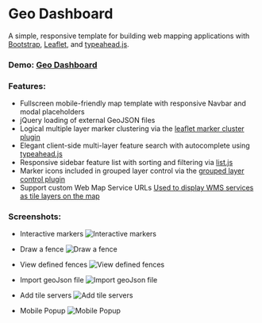 Geo Dashboard
========

A simple, responsive template for building web mapping applications with [Bootstrap](http://getbootstrap.com/), [Leaflet](http://leafletjs.com/), and [typeahead.js](http://twitter.github.io/typeahead.js/).

### Demo: [Geo Dashboard](http://geo.knnect.com:9763/geo_dashboard/new/)

### Features:
* Fullscreen mobile-friendly map template with responsive Navbar and modal placeholders
* jQuery loading of external GeoJSON files
* Logical multiple layer marker clustering via the [leaflet marker cluster plugin](https://github.com/Leaflet/Leaflet.markercluster)
* Elegant client-side multi-layer feature search with autocomplete using [typeahead.js](http://twitter.github.io/typeahead.js/)
* Responsive sidebar feature list with sorting and filtering via [list.js](http://listjs.com/)
* Marker icons included in grouped layer control via the [grouped layer control plugin](https://github.com/ismyrnow/Leaflet.groupedlayercontrol)
* Support custom Web Map Service URLs [Used to display WMS services as tile layers on the map](http://leafletjs.com/reference.html#tilelayer-wms)

### Screenshots:

* Interactive markers
![Interactive markers](http://geo.knnect.com/geo_github_screenshots/Screenshot%20from%202014-09-09%2011:52:50.png)

* Draw a fence
![Draw a fence](http://geo.knnect.com/geo_github_screenshots/Screenshot%20from%202014-09-09%2011:10:32.png)

* View defined fences
![View defined fences](http://geo.knnect.com/geo_github_screenshots/Screenshot%20from%202014-09-09%2012:29:05.png)

* Import geoJson file
![Import geoJson file](http://geo.knnect.com/geo_github_screenshots/Screenshot%20from%202014-09-09%2011:07:18.png)

* Add tile servers
![Add tile servers](http://geo.knnect.com/geo_github_screenshots/Screenshot%20from%202014-09-09%2011:11:26.pn)

* Mobile Popup
![Mobile Popup](http://geo.knnect.com/geo_github_screenshots/mobile.png)

